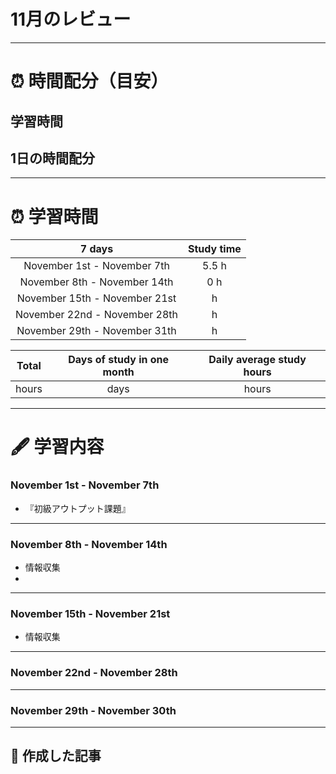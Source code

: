 # 11月のレビュー
---

# ⏰ 時間配分（目安）
## 学習時間
 
## 1日の時間配分

---

# ⏰ 学習時間
| 7 days | Study time |
| :---: | :---: |
| November 1st - November 7th | 5.5 h |
| November 8th - November 14th | 0 h |
| November 15th - November 21st |  h |
| November 22nd - November 28th |  h |
| November 29th - November 31th |  h |

| Total | Days of study in one month | Daily average study hours |
| :---: | :---: | :---: |
|  hours |  days |  hours |
---


# 🖋️ 学習内容
### November 1st - November 7th 
- 『初級アウトプット課題』

---


### November 8th - November 14th
- 情報収集
- 
---


### November 15th - November 21st
- 情報収集
---


### November 22nd - November 28th
---


### November 29th - November 30th
---


## 📰 作成した記事
